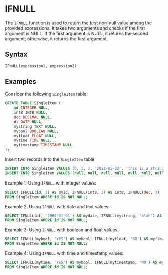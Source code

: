 # IFNULL

The `IFNULL` function is used to return the first non-null value among the provided expressions. It takes two arguments and checks if the first argument is NULL. If the first argument is NULL, it returns the second argument; otherwise, it returns the first argument.

## Syntax

```sql
IFNULL(expression1, expression2)
```

## Examples

Consider the following `SingleItem` table:

```sql
CREATE TABLE SingleItem (
    id INTEGER NULL,
    int8 INT8 NULL,
    dec DECIMAL NULL,
    dt DATE NULL,
    mystring TEXT NULL,
    mybool BOOLEAN NULL,
    myfloat FLOAT NULL,
    mytime TIME NULL,
    mytimestamp TIMESTAMP NULL
);
```

Insert two records into the `SingleItem` table:

```sql
INSERT INTO SingleItem VALUES (0, 1, 2, '2022-05-23', 'this is a string', true, 3.15, '01:02:03', '1970-01-01 00:00:00 -00:00');
INSERT INTO SingleItem VALUES (null, null, null, null, null, null, null, null, null);
```

Example 1: Using `IFNULL` with integer values:

```sql
SELECT IFNULL(id, 1) AS myid, IFNULL(int8, 2) AS int8, IFNULL(dec, 3)
FROM SingleItem WHERE id IS NOT NULL;
```

Example 2: Using `IFNULL` with date and text values:

```sql
SELECT IFNULL(dt, '2000-01-01') AS mydate, IFNULL(mystring, 'blah') AS name
FROM SingleItem WHERE id IS NOT NULL;
```

Example 3: Using `IFNULL` with boolean and float values:

```sql
SELECT IFNULL(mybool, 'YES') AS mybool, IFNULL(myfloat, 'NO') AS myfloat
FROM SingleItem WHERE id IS NOT NULL;
```

Example 4: Using `IFNULL` with time and timestamp values:

```sql
SELECT IFNULL(mytime, 'YES') AS mybool, IFNULL(mytimestamp, 'NO') AS myfloat
FROM SingleItem WHERE id IS NOT NULL;
```